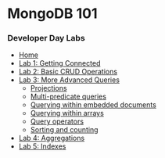 <h1>MongoDB 101</h1> 
<h3>Developer Day Labs</h3>

* [Home](/)
* [Lab 1: Getting Connected](lab1/)
* [Lab 2: Basic CRUD Operations](lab2/)
* [Lab 3: More Advanced Queries](lab3/)
  * [Projections](lab3/lab3-1)
  * [Multi-predicate queries](lab3/lab3-2)
  * [Querying within embedded documents](lab3/lab3-3)
  * [Querying within arrays](lab3/lab3-4)
  * [Query operators](lab3/lab3-5)
  * [Sorting and counting](lab3/lab3-6)
* [Lab 4: Aggregations](lab4/)
* [Lab 5: Indexes](lab5/)
